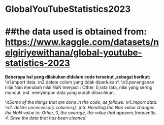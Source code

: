 # GlobalYouTubeStatistics2023
##the data used is obtained from: https://www.kaggle.com/datasets/nelgiriyewithana/global-youtube-statistics-2023
==================================================================

**Beberapa hal yang dilakukan didalam code tersebut ,sebagai berikut:**
\n1.import data. 
\n2.delete colom yang tidak diperlukan*.
\n3.penanganan nilai Nan merubah nilai NaN menjadi : Other, 0,rata rata, nilai yang sering muncul.
\n4. menyimpan data yang sudah dibasihkan.

\n*Some of the things that are done in the code, as follows:
\n1.import data.
\n2. delete unnecessary columns().
\n3. Handling the Nan value changes the NaN value to: Other, 0, the average, the value that appears frequently.
4. Save the data that has been cleaned.*
